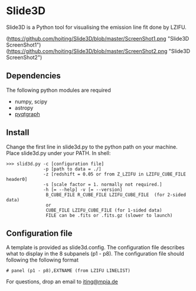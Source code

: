 # Slide3D
Slide3D is a Python tool for visualising the emission line fit done by LZIFU. 

(https://github.com/hoiting/Slide3D/blob/master/ScreenShot1.png "Slide3D ScreenShot1")
(https://github.com/hoiting/Slide3D/blob/master/ScreenShot2.png "Slide3D ScreenShot2")


## Dependencies
The following python modules are required 
* numpy, scipy
* astropy
* [pyqtgraph](http://www.pyqtgraph.org/)
## Install
Change the first line in slide3d.py to the python path on your machine. Place slide3d.py under your PATH. In shell:
```
>>> slid3d.py -c [configuration file] 
              -p [path to data = ./] 
              -z [redshift = 0.05 or from Z_LZIFU in LZIFU_CUBE_FILE header0] 
              -s [scale factor = 1. normally not required.]
              -h [= --help] -v [= --version]
               B_CUBE_FILE R_CUBE_FILE LZIFU_CUBE_FILE  (for 2-sided data)
               or 
               CUBE_FILE LZIFU_CUBE_FILE (for 1-sided data)
               FILE can be .fits or .fits.gz (slower to launch)
```
## Configuration file
A template is provided as slide3d.config. The configuration file describes what to display in the 8 subpanels (p1 - p8). The configuration file should following the following format
```
# panel (p1 - p8),EXTNAME (from LZIFU LINELIST)
```


For questions, drop an email to iting@mpia.de
